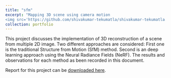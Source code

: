 ```yaml
---
title: "sfm"
excerpt: "Mapping 3D scene using camera motion
<img src='https://github.com/shivakumar-tekumatla/shivakumar-tekumatla.github.io/blob/master/files/GIFs/sfm.png?raw=true' width =400  />"
collection: portfolio
---
```

This project discusses the implementation of 3D reconstruction of a scene from multiple 2D image. Two different approaches are considered: First one is the traditional Structure from Motion (SfM) method. Second is an deep learning approach using the Neural Radiance Fields (NeRF). The results
and observations for each method as been recorded in this document.

Report for this project can be [downloaded here](https://github.com/shivakumar-tekumatla/shivakumar-tekumatla.github.io/blob/master/files/sfm.pdf). 

